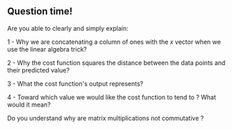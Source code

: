 ## Question time!

Are you able to clearly and simply explain:

1 - Why we are concatenating a column of ones with the $x$ vector when we use the linear algebra trick?   

2 - Why the cost function squares the distance between the data points and their predicted value?

3 - What the cost function's output represents?

4 - Toward which value we would like the cost function to tend to ? What would it mean? 


Do you understand why are matrix multiplications not commutative ?